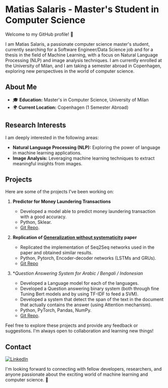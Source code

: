 # Matias Salaris - Master's Student in Computer Science

Welcome to my GitHub profile! 👋

I am Matias Salaris, a passionate computer science master's student, currently searching for a Software Engineer/Data Science job and for a thesis in the field of Machine Learning, with a focus on Natural Language Processing (NLP) and image analysis techniques. I am currently enrolled at the University of Milan, and I am taking a semester abroad in Copenhagen, exploring new perspectives in the world of computer science.

## About Me

- 🎓 **Education:** Master's in Computer Science, University of Milan
- 🌍 **Current Location:** Copenhagen (1 Semester Abroad)

## Research Interests

I am deeply interested in the following areas:

- **Natural Language Processing (NLP):** Exploring the power of language in machine learning applications.
- **Image Analysis:** Leveraging machine learning techniques to extract meaningful insights from images.

## Projects

Here are some of the projects I've been working on:

1. **Predictor for Money Laundering Transactions**
   - Developed a model able to predict money laundering transaction with a good accuracy.
   - Python, Sklear.
   - [Git Repo](https://github.com/MatiasSalaris/AMD-SM2L-2022-23-project/tree/main).

2. **Replication of [Generalization without systematicity](https://arxiv.org/abs/1711.00350) paper**
   - Replicated the implementation of Seq2Seq networks used in the paper and obtained similar results.
   - Python, Pytorch, Encoder-decoder networks (LSTMs and GRUs).
   - [Git Repo](https://github.com/MatiasSalaris/SCAN_Replication/tree/main)

3. **Question Answering System for Arabic / Bengali / Indonesian*
   - Developed a Language model for each of the languages.
   - Developed a Question answering binary system (both through fine Tuning Bert models and by using TF-IDF to feed a SVM).
   - Developed a system that detect the span of the text in the document that actually contains the answer (using Attention mechanism).
   - Python, PyTorch, Pandas, NumPy.
   - [Git Repo](https://github.com/TokeReines/08_NLP/tree/main/examn).

Feel free to explore these projects and provide any feedback or suggestions. I'm always open to collaboration and learning new things!

## Contact

[![LinkedIn](https://img.shields.io/badge/Linkedin-%230077B5.svg?style=flat&logo=linkedin&logoColor=white)](https://www.linkedin.com/in/matias-salaris-62352815a)


I'm looking forward to connecting with fellow developers, researchers, and anyone passionate about the exciting world of machine learning and computer science. 🚀

